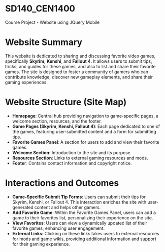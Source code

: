 # SD140_CEN1400
Course Project - Website using JQuery Mobile

# Website Summary

This website is dedicated to sharing and discussing favorite video games, specifically **Skyrim**, **Kenshi**, and **Fallout 4**. It allows users to submit tips, tricks, and guides for these games, and also to list and share their favorite games. The site is designed to foster a community of gamers who can contribute knowledge, discover new gameplay elements, and share their gaming experiences.

# Website Structure (Site Map)

- **Homepage**: Central hub providing navigation to game-specific pages, a welcome section, resources, and the footer.
- **Game Pages (Skyrim, Kenshi, Fallout 4)**: Each page dedicated to one of the games, featuring user-submitted content and a form for submitting tips.
- **Favorite Games Panel**: A section for users to add and view their favorite games.
- **Welcome Section**: Introduction to the site and its purpose.
- **Resources Section**: Links to external gaming resources and mods.
- **Footer**: Contains contact information and copyright notice.

# Interactions and Outcomes

- **Game-Specific Submit Tip Forms**: Users can submit their tips for Skyrim, Kenshi, or Fallout 4. This interaction enriches the site with user-generated content and helps other gamers.
- **Add Favorite Game**: Within the Favorite Games Panel, users can add a game to their favorites list, personalizing their experience on the site.
- **View Favorites**: Users can view a dynamically updated list of their favorite games, enhancing user engagement.
- **External Links**: Clicking on these links takes users to external resources for mods and game wikis, providing additional information and support for their gaming experience.
